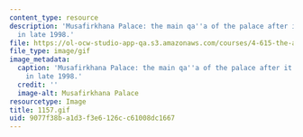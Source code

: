 ```yaml
---
content_type: resource
description: 'Musafirkhana Palace: the main qa''a of the palace after it burned down
  in late 1998.'
file: https://ol-ocw-studio-app-qa.s3.amazonaws.com/courses/4-615-the-architecture-of-cairo-spring-2002/9077f38ba1d3f3e6126cc61008dc1667_1157.gif
file_type: image/gif
image_metadata:
  caption: 'Musafirkhana Palace: the main qa''a of the palace after it burned down
    in late 1998.'
  credit: ''
  image-alt: Musafirkhana Palace
resourcetype: Image
title: 1157.gif
uid: 9077f38b-a1d3-f3e6-126c-c61008dc1667
---
```


